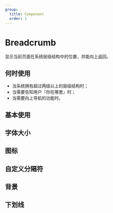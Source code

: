 ```yaml
---
group:
  title: Component
  order: 1
---
```


# Breadcrumb

显示当前页面在系统层级结构中的位置，并能向上返回。

## 何时使用

- 当系统拥有超过两级以上的层级结构时；
- 当需要告知用户『你在哪里』时；
- 当需要向上导航的功能时。

## 基本使用

<code src="./document/basic.tsx"></code>

## 字体大小

<code src="./document/size.tsx"></code>

## 图标

<code src="./document/icon.tsx"></code>

## 自定义分隔符

<code src="./document/separator.tsx"></code>

## 背景

<code src="./document/outline.tsx"></code>

## 下划线

<code src="./document/underline.tsx"></code>
